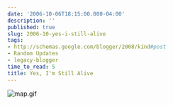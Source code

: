 ```yaml
---
date: '2006-10-06T18:15:00.000-04:00'
description: ''
published: true
slug: 2006-10-yes-i-still-alive
tags:
- http://schemas.google.com/blogger/2008/kind#post
- Random Updates
- legacy-blogger
time_to_read: 5
title: Yes, I'm Still Alive
---
```




![map.gif](map.gif)</a>